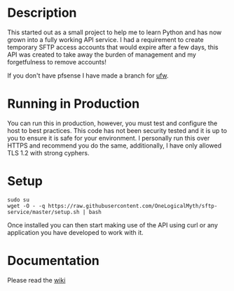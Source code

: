 # Description
This started out as a small project to help me to learn Python and has now grown into a fully working API service. I had a requirement to create temporary SFTP access accounts that would expire after a few days, this API was created to take away the burden of management and my forgetfulness to remove accounts!

If you don't have pfsense I have made a branch for [ufw](https://github.com/OneLogicalMyth/sftp-service/tree/ufw).

# Running in Production
You can run this in production, however, you must test and configure the host to best practices. This code has not been security tested and it is up to you to ensure it is safe for your environment. I personally run this over HTTPS and recommend you do the same, additionally, I have only allowed TLS 1.2 with strong cyphers.

# Setup
```
sudo su
wget -O - -q https://raw.githubusercontent.com/OneLogicalMyth/sftp-service/master/setup.sh | bash
```

Once installed you can then start making use of the API using curl or any application you have developed to work with it.

# Documentation
Please read the [wiki](https://github.com/OneLogicalMyth/sftp-service/wiki)
